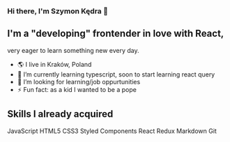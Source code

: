 ### Hi there, I'm Szymon Kędra 👋

## I'm a "developing" frontender in love with React, 
   very eager to learn something new every day.

- 🌎 I live in Kraków, Poland
- 🌱 I’m currently learning typescript, soon to start learning react query
- 🤔 I’m looking for learning/job oppurtunities
- ⚡ Fun fact: as a kid I wanted to be a pope

## Skills I already acquired
JavaScript HTML5 CSS3 Styled Components React Redux Markdown
Git 
